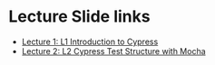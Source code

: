 ﻿# Lecture Slide links
- [Lecture 1: L1 Introduction to Cypress](https://docs.google.com/presentation/d/1WwN3nDO5-SQzmosrsSDSGY_gmTP4wMOR/edit?usp=sharing&ouid=108676864979618001084&rtpof=true&sd=true)
- [Lecture 2: L2 Cypress Test Structure with Mocha](https://docs.google.com/presentation/d/1qc5pYE7jnX4RTci3RdcsvdW1a6HUAIQj/edit?usp=sharing&ouid=108676864979618001084&rtpof=true&sd=true)


